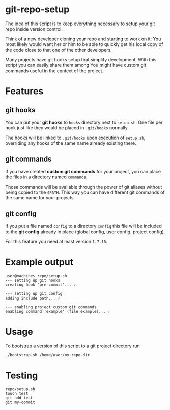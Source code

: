 git-repo-setup
==============

The idea of this script is to keep everything necessary to setup your git repo inside version control.

Think of a new developer cloning your repo and starting to work on it: You most likely would want her or him to be able to quickly get his local copy of the code close to that one of the other developers.

Many projects have git hooks setup that simplify development. With this script you can easily share them among You might have custom git commands useful in the context of the project.  


Features
========

git hooks
---------
You can put your **git hooks** to `hooks` directory next to  `setup.sh`. One file per hook just like they would be placed in `.git/hooks` normally.

The hooks will be linked to `.git/hooks` upon execution of `setup.sh`, overriding any hooks of the same name already existing there.

git commands
------------
If you have created **custom git commands** for your project, you can place the files in a directory named `commands`.

Those commands will be available through the power of git aliases without being copied to the `$PATH`. This way you can have different git commands of the same name for your projects.

git config
----------
If you put a file named `config` to a directory `config` this file will be included to the **git config** already in place (global config, user config, project config).

For this feature you need at least version `1.7.10`.


Example output
==============
    user@machine$ repo/setup.sh
    --- setting up git hooks
    creating hook 'pre-commit'... ✓

    --- setting up git config
    adding include path... ✓

    --- enabling project custom git commands
    enabling command 'example' (file example)... ✓


Usage
=====
To bootstrap a version of this script to a git project directory run

    ./bootstrap.sh /home/user/my-repo-dir


Testing
=======

    repo/setup.sh
    touch test
    git add test
    git my-commit
